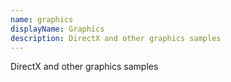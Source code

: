 ```yaml
---
name: graphics
displayName: Graphics
description: DirectX and other graphics samples
---
```

DirectX and other graphics samples